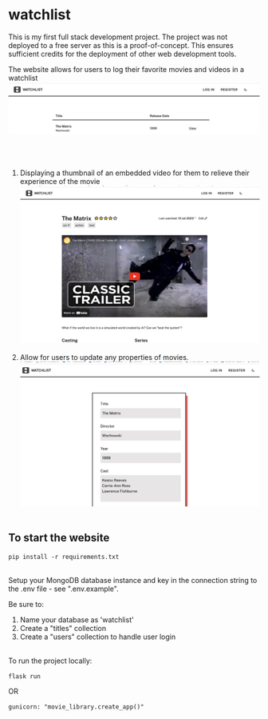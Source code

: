 # watchlist
This is my first full stack development project. The project was not deployed to a free server as this is a proof-of-concept. This ensures sufficient credits for the deployment of other web development tools. <br>

The website allows for users to log their favorite movies and videos in a watchlist
<img title="home" src="./imgs/home.png"><br><br><br><br>

1. Displaying a thumbnail of an embedded video for them to relieve their experience of the movie
<img title="play" src="./imgs/movie.png"><br><br>
2. Allow for users to update any properties of movies.
<img title="Edit" src="./imgs/edit.png"><br><br> 

## To start the website
```
pip install -r requirements.txt
```

<br>
Setup your MongoDB database instance and key in the connection string to the .env file - see ".env.example". 

Be sure to:
1. Name your database as 'watchlist'
2. Create a "titles" collection
3. Create a "users" collection to handle user login

<br>
To run the project locally:

```
flask run
```

OR

```
gunicorn: "movie_library.create_app()"
```